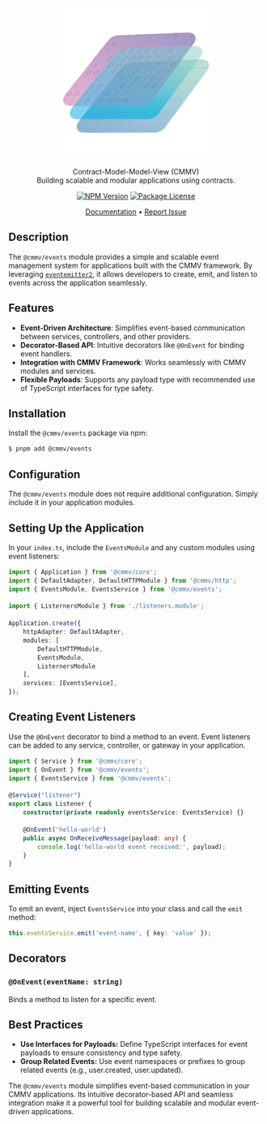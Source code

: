 <p align="center">
  <a href="https://cmmv.io/" target="blank"><img src="https://raw.githubusercontent.com/andrehrferreira/docs.cmmv.io/main/public/assets/logo_CMMV2_icon.png" width="300" alt="CMMV Logo" /></a>
</p>
<p align="center">Contract-Model-Model-View (CMMV) <br/> Building scalable and modular applications using contracts.</p>
<p align="center">
    <a href="https://www.npmjs.com/package/@cmmv/events"><img src="https://img.shields.io/npm/v/@cmmv/events.svg" alt="NPM Version" /></a>
    <a href="https://github.com/andrehrferreira/cmmv-events/blob/main/LICENSE"><img src="https://img.shields.io/npm/l/@cmmv/events.svg" alt="Package License" /></a>
</p>

<p align="center">
  <a href="https://cmmv.io">Documentation</a> &bull;
  <a href="https://github.com/andrehrferreira/cmmv-events/issues">Report Issue</a>
</p>

## Description

The `@cmmv/events` module provides a simple and scalable event management system for applications built with the CMMV framework. By leveraging [`eventemitter2`](https://www.npmjs.com/package/eventemitter2), it allows developers to create, emit, and listen to events across the application seamlessly. 

## Features

- **Event-Driven Architecture**: Simplifies event-based communication between services, controllers, and other providers.
- **Decorator-Based API**: Intuitive decorators like `@OnEvent` for binding event handlers.
- **Integration with CMMV Framework**: Works seamlessly with CMMV modules and services.
- **Flexible Payloads**: Supports any payload type with recommended use of TypeScript interfaces for type safety.

## Installation

Install the `@cmmv/events` package via npm:

```bash
$ pnpm add @cmmv/events
```

## Configuration

The ``@cmmv/events`` module does not require additional configuration. Simply include it in your application modules.

## Setting Up the Application

In your ``index.ts``, include the ``EventsModule`` and any custom modules using event listeners:

```typescript
import { Application } from '@cmmv/core';
import { DefaultAdapter, DefaultHTTPModule } from '@cmmv/http';
import { EventsModule, EventsService } from '@cmmv/events';

import { ListernersModule } from './listeners.module';

Application.create({
    httpAdapter: DefaultAdapter,
    modules: [
        DefaultHTTPModule, 
        EventsModule, 
        ListernersModule
    ],
    services: [EventsService],
});
```

## Creating Event Listeners

Use the ``@OnEvent`` decorator to bind a method to an event. Event listeners can be added to any service, controller, or gateway in your application.

```typescript
import { Service } from '@cmmv/core';
import { OnEvent } from '@cmmv/events';
import { EventsService } from '@cmmv/events';

@Service("listener")
export class Listener {
    constructor(private readonly eventsService: EventsService) {}

    @OnEvent('hello-world')
    public async OnReceiveMessage(payload: any) {
        console.log('hello-world event received:', payload);
    }
}
```

## Emitting Events

To emit an event, inject ``EventsService`` into your class and call the ``emit`` method:

```typescript
this.eventsService.emit('event-name', { key: 'value' });
```

## Decorators

### ``@OnEvent(eventName: string)``

Binds a method to listen for a specific event.

## Best Practices

* **Use Interfaces for Payloads:** Define TypeScript interfaces for event payloads to ensure consistency and type safety.
* **Group Related Events:** Use event namespaces or prefixes to group related events (e.g., user.created, user.updated).

The ``@cmmv/events`` module simplifies event-based communication in your CMMV applications. Its intuitive decorator-based API and seamless integration make it a powerful tool for building scalable and modular event-driven applications.